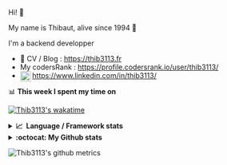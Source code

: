 Hi! 👋

My name is Thibaut, alive since 1994 🍷

I'm a backend developper

-   📝 CV / Blog : https://thib3113.fr
-   My codersRank : https://profile.codersrank.io/user/thib3113/
-   <a href="https://www.linkedin.com/in/thib3113/"><img align="left" alt="Thib3113's Linkedin" width="21px" src="https://raw.githubusercontent.com/peterthehan/peterthehan/master/assets/linkedin.svg" /></a> https://www.linkedin.com/in/thib3113/

📊 **This week I spent my time on**

[![Thib3113's wakatime](https://github-readme-stats.vercel.app/api/wakatime?username=thib3113&layout=default&theme=dracula&langs_count=6&hide_title=true&hide_border=true)](https://wakatime.com/@thib3113)

<details>
  <summary><b>📈&nbsp;&nbsp;Language&nbsp;/&nbsp;Framework stats</b></summary>
  <br/>  
  <a href='https://profile.codersrank.io/user/thib3113/'>
  <img src='http://cr-skills-chart-widget.azurewebsites.net/api/api?username=thib3113&padding=30&skills=php,batchfile,javascript,less,mysql,reactjs,scss,shell,typescript,vue'>
  </a>
</details>

<details>
  <summary><b>:octocat: My Github stats</b></summary>
  <br/>  
  
  <img src="https://github-readme-stats.vercel.app/api?username=thib3113&theme=dracula&show_icons=true&" alt="Thib3113's GitHub stats" />

<!--START_SECTION:activity-->

1. 🎉 Merged PR [#25](https://github.com/thib3113/vban/pull/25) in [thib3113/vban](https://github.com/thib3113/vban)
2. 🎉 Merged PR [#27](https://github.com/thib3113/vban/pull/27) in [thib3113/vban](https://github.com/thib3113/vban)
3. 🎉 Merged PR [#127](https://github.com/thib3113/unifi-blockips-srv/pull/127) in [thib3113/unifi-blockips-srv](https://github.com/thib3113/unifi-blockips-srv)
4. 🎉 Merged PR [#124](https://github.com/thib3113/unifi-blockips-srv/pull/124) in [thib3113/unifi-blockips-srv](https://github.com/thib3113/unifi-blockips-srv)
5. 🎉 Merged PR [#22](https://github.com/thib3113/vban/pull/22) in [thib3113/vban](https://github.com/thib3113/vban)
 <!--END_SECTION:activity-->

</details>

![Thib3113's github metrics](https://gist.githubusercontent.com/thib3113/83a96e16f8bca103f1b0e376186c66ec/raw/github-metrics.svg)
